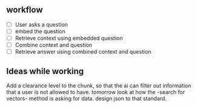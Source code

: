 ## workflow
 - [ ] User asks a question
 - [ ] embed the question
 - [ ] Retrieve context using embedded question
 - [ ] Combine context and question
 - [ ] Retrieve answer using combined context and question

## Ideas while working
Add a clearance level to the chunk, so that the ai can filter out information that a user is not allowed to have.
tomorrow look at how the -search for vectors- method is asking for data. design json to that standard.
